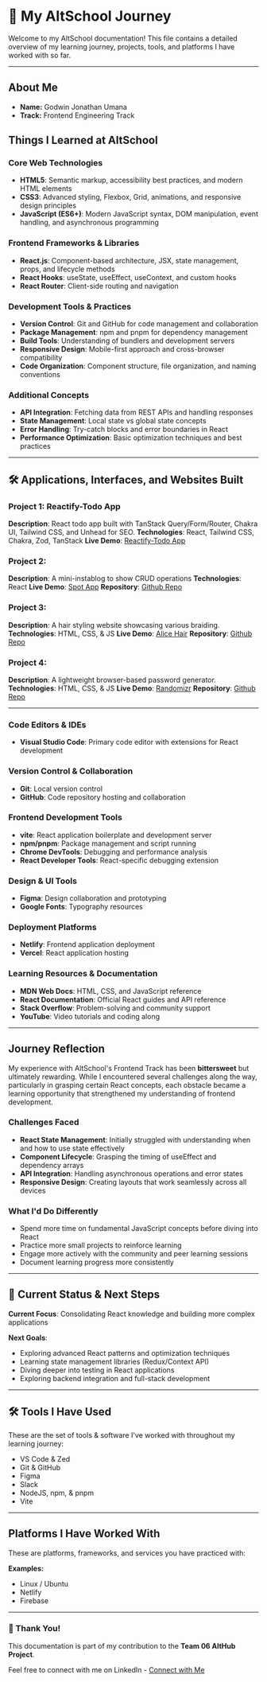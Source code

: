 # 📘 My AltSchool Journey

Welcome to my AltSchool documentation!
This file contains a detailed overview of my learning journey, projects, tools, and platforms I have worked with so far.

---

## About Me

- **Name:** Godwin Jonathan Umana
- **Track:** Frontend Engineering Track

## Things I Learned at AltSchool

### Core Web Technologies

- **HTML5**: Semantic markup, accessibility best practices, and modern HTML elements
- **CSS3**: Advanced styling, Flexbox, Grid, animations, and responsive design principles
- **JavaScript (ES6+)**: Modern JavaScript syntax, DOM manipulation, event handling, and asynchronous programming

### Frontend Frameworks & Libraries

- **React.js**: Component-based architecture, JSX, state management, props, and lifecycle methods
- **React Hooks**: useState, useEffect, useContext, and custom hooks
- **React Router**: Client-side routing and navigation

### Development Tools & Practices

- **Version Control**: Git and GitHub for code management and collaboration
- **Package Management**: npm and pnpm for dependency management
- **Build Tools**: Understanding of bundlers and development servers
- **Responsive Design**: Mobile-first approach and cross-browser compatibility
- **Code Organization**: Component structure, file organization, and naming conventions

### Additional Concepts

- **API Integration**: Fetching data from REST APIs and handling responses
- **State Management**: Local state vs global state concepts
- **Error Handling**: Try-catch blocks and error boundaries in React
- **Performance Optimization**: Basic optimization techniques and best practices

---

## 🛠️ Applications, Interfaces, and Websites Built

### Project 1: Reactify-Todo App

**Description**: React todo app built with TanStack Query/Form/Router, Chakra UI, Tailwind CSS, and Unhead for SEO.
**Technologies**: React, Tailwind CSS, Chakra, Zod, TanStack
**Live Demo**: [Reactify-Todo App](https://reactify-todo.netlify.app/)

### Project 2:

**Description**: A mini-instablog to show CRUD operations
**Technologies**: React
**Live Demo**: [Spot App](https://spot-app-puce.vercel.app/)
**Repository**: [Github Repo](https://github.com/slyde619/spotApp)

### Project 3:

**Description**: A hair styling website showcasing various braiding.
**Technologies**: HTML, CSS, & JS
**Live Demo**: [Alice Hair](https://alice-hair.vercel.app/)
**Repository**: [Github Repo](https://github.com/slyde619/AliceHair)

### Project 4:

**Description**: A lightweight browser-based password generator.
**Technologies**: HTML, CSS, & JS
**Live Demo**: [Randomizr](https://randomizr-paasword.vercel.app/)
**Repository**: [Github Repo](https://github.com/slyde619/randomizr-password)

---

### Code Editors & IDEs

- **Visual Studio Code**: Primary code editor with extensions for React development

### Version Control & Collaboration

- **Git**: Local version control
- **GitHub**: Code repository hosting and collaboration

### Frontend Development Tools

- **vite**: React application boilerplate and development server
- **npm/pnpm**: Package management and script running
- **Chrome DevTools**: Debugging and performance analysis
- **React Developer Tools**: React-specific debugging extension

### Design & UI Tools

- **Figma**: Design collaboration and prototyping
- **Google Fonts**: Typography resources

### Deployment Platforms

- **Netlify**: Frontend application deployment
- **Vercel**: React application hosting

### Learning Resources & Documentation

- **MDN Web Docs**: HTML, CSS, and JavaScript reference
- **React Documentation**: Official React guides and API reference
- **Stack Overflow**: Problem-solving and community support
- **YouTube**: Video tutorials and coding along

---

## Journey Reflection

My experience with AltSchool's Frontend Track has been **bittersweet** but ultimately rewarding. While I encountered several challenges along the way, particularly in grasping certain React concepts, each obstacle became a learning opportunity that strengthened my understanding of frontend development.

### Challenges Faced

- **React State Management**: Initially struggled with understanding when and how to use state effectively
- **Component Lifecycle**: Grasping the timing of useEffect and dependency arrays
- **API Integration**: Handling asynchronous operations and error states
- **Responsive Design**: Creating layouts that work seamlessly across all devices

### What I'd Do Differently

- Spend more time on fundamental JavaScript concepts before diving into React
- Practice more small projects to reinforce learning
- Engage more actively with the community and peer learning sessions
- Document learning progress more consistently

---

## 🔄 Current Status & Next Steps

**Current Focus**: Consolidating React knowledge and building more complex applications

**Next Goals**:

- Exploring advanced React patterns and optimization techniques
- Learning state management libraries (Redux/Context API)
- Diving deeper into testing in React applications
- Exploring backend integration and full-stack development

---

## 🛠️ Tools I Have Used

These are the set of tools & software I've worked with throughout my learning journey:

- VS Code & Zed
- Git & GitHub
- Figma
- Slack
- NodeJS, npm, & pnpm
- Vite

---

## Platforms I Have Worked With

These are platforms, frameworks, and services you have practiced with:

**Examples:**

- Linux / Ubuntu
- Netlify
- Firebase

---

### 🚀 Thank You!

This documentation is part of my contribution to the **Team 06 AltHub Project**.

Feel free to connect with me on LinkedIn - [Connect with Me](https://www.linkedin.com/in/godwin-jonathan-1a890a168)
